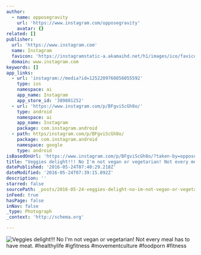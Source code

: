 ```yaml
---
author:
  - name: opposegravity
    url: 'https://www.instagram.com/opposegravity'
    avatar: {}
related: []
publisher:
  url: 'https://www.instagram.com'
  name: Instagram
  favicon: 'https://instagramstatic-a.akamaihd.net/h1/images/ico/favicon.ico/dfa85bb1fd63.ico'
  domain: www.instagram.com
keywords: []
app_links:
  - url: 'instagram://media?id=1252209760856055592'
    type: ios
    namespace: ai
    app_name: Instagram
    app_store_id: '389801252'
  - url: 'https://www.instagram.com/p/BFgviScGh8o/'
    type: android
    namespace: ai
    app_name: Instagram
    package: com.instagram.android
  - path: https/instagram.com/p/BFgviScGh8o/
    package: com.instagram.android
    namespace: google
    type: android
isBasedOnUrl: 'https://www.instagram.com/p/BFgviScGh8o/?taken-by=opposegravity'
title: "Veggies delight!!! No I'm not vegan or vegetarian! Not every meal has to have meat. #healthylife #igfitness #movementculture #foodporn #fitness"
datePublished: '2016-05-24T07:40:29.218Z'
dateModified: '2016-05-24T07:39:15.892Z'
description: ''
starred: false
sourcePath: _posts/2016-05-24-veggies-delight-no-im-not-vegan-or-vegetarian-not-every.md
inFeed: true
hasPage: false
inNav: false
_type: Photograph
_context: 'http://schema.org'

---
```

![Veggies delight!!! No I'm not vegan or vegetarian! Not every meal has to have meat. #healthylife #igfitness #movementculture #foodporn #fitness](https://scontent.cdninstagram.com/t51.2885-15/s640x640/sh0.08/e35/13108867_1837410343148712_548536323_n.jpg?ig_cache_key=MTI1MjIwOTc2MDg1NjA1NTU5Mg%3D%3D.2)